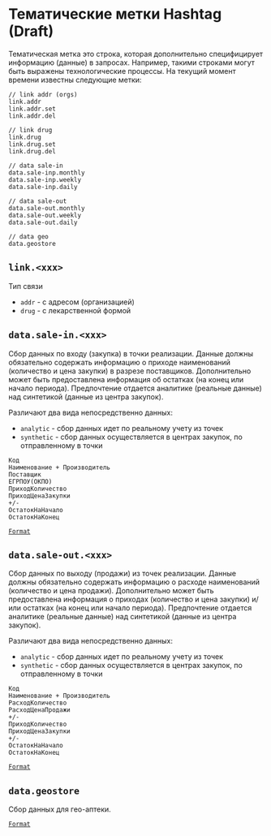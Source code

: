 # Тематические метки Hashtag (Draft) #

Тематическая метка это строка, которая дополнительно специфицирует информацию (данные) в запросах. Например, такими строками могут быть выражены технологические процессы. На текущий момент времени известны следующие метки:

```
// link addr (orgs)
link.addr
link.addr.set
link.addr.del

// link drug
link.drug
link.drug.set
link.drug.del

// data sale-in
data.sale-inp.monthly
data.sale-inp.weekly
data.sale-inp.daily

// data sale-out
data.sale-out.monthly
data.sale-out.weekly
data.sale-out.daily

// data geo
data.geostore

```

## `link.<xxx>` ##

Тип связи 
* `addr` - с адресом (организацией)
* `drug` - с лекарственной формой

## `data.sale-in.<xxx>` ##

Сбор данных по входу (закупка) в точки реализации. Данные должны обязательно содержать информацию о приходе наименований (количество и цена закупки) в разрезе поставщиков. Дополнительно может быть предоставлена информация об остатках (на конец или начало периода). Предпочтение отдается аналитике (реальные данные) над синтетикой (данные из центра закупок).

Различают два вида непосредственно данных:
* `analytic` - сбор данных идет по реальному учету из точек
* `synthetic` - сбор данных осуществляется в центрах закупок, по отправленному в точки

```
Код
Наименование + Производитель
Поставщик
ЕГРПОУ(ОКПО)
ПриходКоличество
ПриходЦенаЗакупки
+/-
ОстатокНаНачало
ОстатокНаКонец
```
[`Format`][0]

## `data.sale-out.<xxx>` ##

Сбор данных по выходу (продажи) из точек реализации. Данные должны обязательно содержать информацию о расходе наименований (количество и цена продажи). Дополнительно может быть предоставлена информация о приходах (количество и цена закупки) и/или остатках (на конец или начало периода). Предпочтение отдается аналитике (реальные данные) над синтетикой (данные из центра закупок).

Различают два вида непосредственно данных:
* `analytic` - сбор данных идет по реальному учету из точек
* `synthetic` - сбор данных осуществляется в центрах закупок, по отправленному в точки

```
Код
Наименование + Производитель
РасходКоличество
РасходЦенаПродажи
+/- 
ПриходКоличество
ПриходЦенаЗакупки
+/-
ОстатокНаНачало
ОстатокНаКонец
```
[`Format`][0]

## `data.geostore` ##
Сбор данных для гео-аптеки.

[`Format`][1]

[0]: https://github.com/pharmbase/rfc/blob/master/src/fmt-sale.md
[1]: https://github.com/pharmbase/rfc/blob/master/src/fmt-geos.md